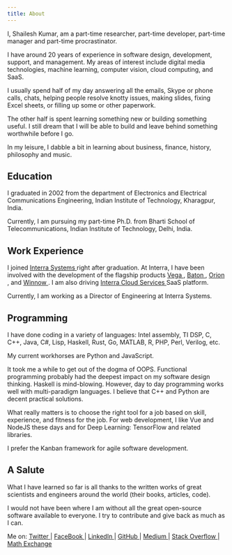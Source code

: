 ```yaml
---
title: About
---
```


I, Shailesh Kumar, am a part-time researcher, part-time developer, 
part-time manager and part-time procrastinator. 


I have around 20 years of experience in software design, 
development, support, and management. 
My areas of interest include digital media technologies, 
machine learning, computer vision, cloud computing, and SaaS. 


I usually spend half of my day answering all the emails, 
Skype or phone calls, chats, helping people resolve knotty issues, 
making slides, fixing Excel sheets, or filling up some or other paperwork. 

The other half is spent learning something new or building something useful. 
I still dream that I will be able to build and 
leave behind something worthwhile before I go. 

In my leisure, I dabble a bit in 
learning about business, finance, history, philosophy and music.

## Education

I graduated in 2002 from the 
department of Electronics and Electrical Communications Engineering,
Indian Institute of Technology, Kharagpur, India.

Currently, I am pursuing my part-time Ph.D. 
from Bharti School of Telecommunications,
Indian Institute of Technology, Delhi, India.


## Work Experience


I joined [Interra Systems ](https://interrasystems.com/) 
right after graduation.
At Interra, I have been involved with the development of
the flagship products [Vega ](https://interrasystems.com/analyzers.php), 
[Baton ](https://interrasystems.com/file-based-qc.php),
[Orion ](https://interrasystems.com/content-monitoring.php),
and 
[Winnow ](https://interrasystems.com/content-classification.php).
I am also driving [Interra Cloud Services ](https://interra.cloud/#/home)
SaaS platform. 

Currently, I am working as a Director of Engineering at Interra Systems.

## Programming


I have done coding in a variety of languages: Intel assembly, TI DSP, C, C++, 
Java, C#, Lisp, Haskell, Rust, Go, MATLAB, R, PHP, Perl, Verilog, etc.

My current workhorses are Python and JavaScript. 

It took me a while to get out of the dogma of OOPS. 
Functional programming probably had the deepest impact on 
my software design thinking. Haskell is mind-blowing.
However, day to day programming works well with 
multi-paradigm languages. 
I believe that C++ and Python are 
decent practical solutions. 

What really matters is to choose the right tool for a job based 
on skill, experience, and fitness for the job. 
For web development, I like Vue and NodeJS these days 
and for Deep Learning: TensorFlow and related libraries. 

I prefer the Kanban framework for agile software development. 


## A Salute


What I have learned so far is all thanks to the written works 
of great scientists and engineers around the world 
(their books, articles, code). 

I would not have been where I am without all the 
great open-source software available to everyone. 
I try to contribute and give back as much as I can. 


Me on: 
[Twitter ](http://twitter.com/shailesh1729) |
[FaceBook ](https://www.facebook.com/shailesh.kumar.9484) |
[LinkedIn ](https://www.linkedin.com/in/shaileshkumar1729) |
[GitHub ](http://github.com/shailesh1729) |
[Medium ](https://shaileshk.medium.com) |
[Stack Overflow ](https://stackoverflow.com/users/208890/shailesh-kumar) |
[Math Exchange ](https://math.stackexchange.com/users/123960/shailesh-kumar) 
